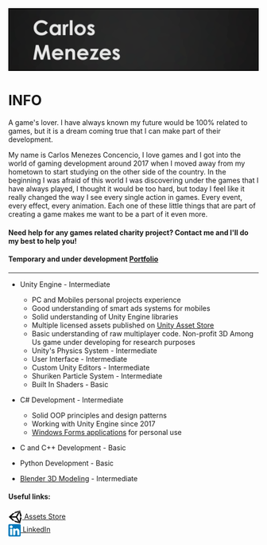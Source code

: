 <img src="Images/GitHeader.png"	>
<h1> INFO </h1>
<p>A game's lover. I have always known my future would be 100% related to games, but it is a dream coming true that I can make part of their development.</p>

<p>My name is Carlos Menezes Concencio, I love games and I got into the world of gaming development around 2017 when I moved away from my hometown to start studying on the other side of the country. In the beginning I was afraid of this world I was discovering under the games that I have always played, I thought it would be too hard, but today I feel like it really changed the way I see every single action in games. Every event, every effect, every animation. Each one of these little things that are part of creating a game makes me want to be a part of it even more.<p/>

#### Need help for any games related charity project? Contact me and I'll do my best to help you!
#### Temporary and under development [Portfolio](carlosmenezeswix.wixsite.com/portfolio) 

<hr>

<ul>
  <li>Unity Engine - Intermediate</li>
</ul>
<ul>
	<ul>
		<li> PC and Mobiles personal projects experience</li>
		<li> Good understanding of smart ads systems for mobiles</li>
		<li> Solid understanding of Unity Engine libraries</li>
    		<li> Multiple licensed assets published on <a href="https://assetstore.unity.com/publishers/37008">Unity Asset Store</a></li>
		<li> Basic understanding of raw multiplayer code. Non-profit 3D Among Us game under developing for research purposes</li>
		<li> Unity's Physics System - Intermediate</li>
		<li> User Interface - Intermediate</li>
		<li> Custom Unity Editors - Intermediate</li>
		<li> Shuriken Particle System - Intermediate</li>
		<li> Built In Shaders - Basic</li>	
  	</ul>
</ul>

<ul>
  <li>C# Development - Intermediate</li>
</ul>
<ul>
	<ul>
		<li> Solid OOP principles and design patterns</li>
		<li> Working with Unity Engine since 2017</li>
    		<li> <a href="https://carlosmenezeswix.wixsite.com/portfolio/applications">Windows Forms applications</a> for personal use</li>
  </ul>
</ul>

<ul>
  <li>C and C++ Development - Basic</li>
</ul>

<ul>
  <li>Python Development - Basic</li>
</ul>

<ul>
  <li><a href="https://carlosmenezeswix.wixsite.com/portfolio/3d-models">Blender 3D Modeling</a> - Intermediate</li>
</ul>

#### Useful links:

[<img align="center" src="Images/Icons/Unity_Logo.png" width = '28x'> Assets Store](https://assetstore.unity.com/publishers/37008) 
<br>
[<img align="center" src="Images/Icons/Linkedin_Logo.png" width = '25x'> LinkedIn](https://www.linkedin.com/in/carlosmconcencio/)

